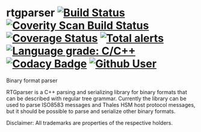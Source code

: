 # rtgparser [![Build Status](https://travis-ci.org/Shulyaka/rtgparser.svg?branch=master)](https://travis-ci.org/Shulyaka/rtgparser) [![Coverity Scan Build Status](https://scan.coverity.com/projects/11063/badge.svg)](https://scan.coverity.com/projects/shulyaka-rtgparser) [![Coverage Status](https://coveralls.io/repos/github/Shulyaka/rtgparser/badge.svg?branch=master)](https://coveralls.io/github/Shulyaka/rtgparser?branch=master) [![Total alerts](https://img.shields.io/lgtm/alerts/g/Shulyaka/rtgparser.svg?logo=lgtm&logoWidth=18)](https://lgtm.com/projects/g/Shulyaka/rtgparser/alerts/) [![Language grade: C/C++](https://img.shields.io/lgtm/grade/cpp/g/Shulyaka/rtgparser.svg?logo=lgtm&logoWidth=18)](https://lgtm.com/projects/g/Shulyaka/rtgparser/context:cpp) [![Codacy Badge](https://app.codacy.com/project/badge/Grade/d56805e1227e44cfa0cb30112f8d8e4e)](https://www.codacy.com/gh/Shulyaka/rtgparser/dashboard?utm_source=github.com&amp;utm_medium=referral&amp;utm_content=Shulyaka/rtgparser&amp;utm_campaign=Badge_Grade) [![Github User](https://img.shields.io/badge/Denis-Shulyaka-brightgreen.svg)](https://github.com/Shulyaka)
Binary format parser

RTGparser is a C++ parsing and serializing library for binary formats that can be described with regular tree grammar.
Currently the library can be used to parse ISO8583 messages and Thales HSM host protocol messages, but it should be possible to parse and serialize other binary formats.

Disclaimer:
All trademarks are properties of the respective holders.
